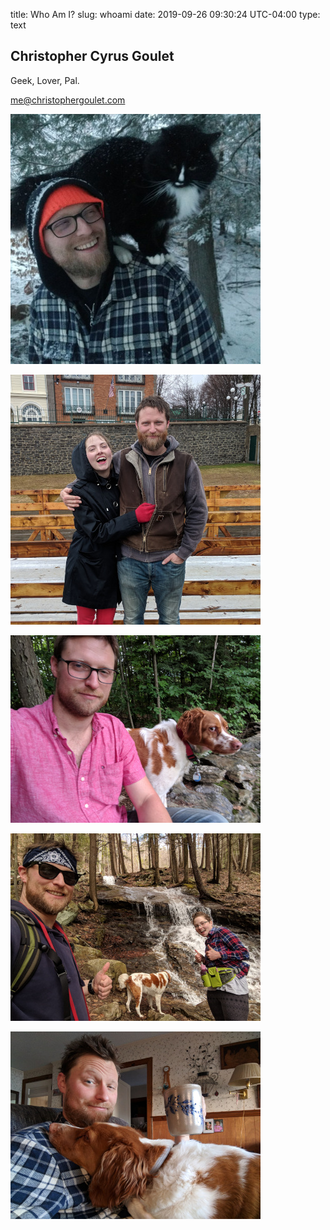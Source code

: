 title: Who Am I?
slug: whoami
date: 2019-09-26 09:30:24 UTC-04:00
type: text

## Christopher Cyrus Goulet

Geek, Lover, Pal.

[me@christophergoulet.com](mailto:me@christophergoulet.com)

![With Murray](/images/withmurray.jpg)

![In Quebec](/images/inquebec.jpg)

![Suspicious Bruce](/images/suspiciousbruce.jpg)

![While Hiking](/images/whilehiking.jpg)

![Cheers](/images/cheers.jpg)